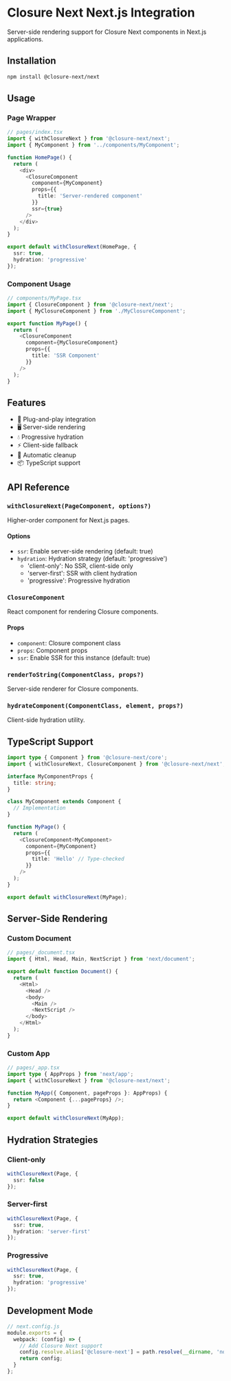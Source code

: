 # Closure Next Next.js Integration

Server-side rendering support for Closure Next components in Next.js applications.

## Installation

```bash
npm install @closure-next/next
```

## Usage

### Page Wrapper

```typescript
// pages/index.tsx
import { withClosureNext } from '@closure-next/next';
import { MyComponent } from '../components/MyComponent';

function HomePage() {
  return (
    <div>
      <ClosureComponent
        component={MyComponent}
        props={{
          title: 'Server-rendered component'
        }}
        ssr={true}
      />
    </div>
  );
}

export default withClosureNext(HomePage, {
  ssr: true,
  hydration: 'progressive'
});
```

### Component Usage

```typescript
// components/MyPage.tsx
import { ClosureComponent } from '@closure-next/next';
import { MyClosureComponent } from './MyClosureComponent';

export function MyPage() {
  return (
    <ClosureComponent
      component={MyClosureComponent}
      props={{
        title: 'SSR Component'
      }}
    />
  );
}
```

## Features

- 🔌 Plug-and-play integration
- 🖥️ Server-side rendering
- 💧 Progressive hydration
- ⚡️ Client-side fallback
- 🔄 Automatic cleanup
- 📦 TypeScript support

## API Reference

### `withClosureNext(PageComponent, options?)`

Higher-order component for Next.js pages.

#### Options

- `ssr`: Enable server-side rendering (default: true)
- `hydration`: Hydration strategy (default: 'progressive')
  - 'client-only': No SSR, client-side only
  - 'server-first': SSR with client hydration
  - 'progressive': Progressive hydration

### `ClosureComponent`

React component for rendering Closure components.

#### Props

- `component`: Closure component class
- `props`: Component props
- `ssr`: Enable SSR for this instance (default: true)

### `renderToString(ComponentClass, props?)`

Server-side renderer for Closure components.

### `hydrateComponent(ComponentClass, element, props?)`

Client-side hydration utility.

## TypeScript Support

```typescript
import type { Component } from '@closure-next/core';
import { withClosureNext, ClosureComponent } from '@closure-next/next';

interface MyComponentProps {
  title: string;
}

class MyComponent extends Component {
  // Implementation
}

function MyPage() {
  return (
    <ClosureComponent<MyComponent>
      component={MyComponent}
      props={{
        title: 'Hello' // Type-checked
      }}
    />
  );
}

export default withClosureNext(MyPage);
```

## Server-Side Rendering

### Custom Document

```typescript
// pages/_document.tsx
import { Html, Head, Main, NextScript } from 'next/document';

export default function Document() {
  return (
    <Html>
      <Head />
      <body>
        <Main />
        <NextScript />
      </body>
    </Html>
  );
}
```

### Custom App

```typescript
// pages/_app.tsx
import type { AppProps } from 'next/app';
import { withClosureNext } from '@closure-next/next';

function MyApp({ Component, pageProps }: AppProps) {
  return <Component {...pageProps} />;
}

export default withClosureNext(MyApp);
```

## Hydration Strategies

### Client-only

```typescript
withClosureNext(Page, {
  ssr: false
});
```

### Server-first

```typescript
withClosureNext(Page, {
  ssr: true,
  hydration: 'server-first'
});
```

### Progressive

```typescript
withClosureNext(Page, {
  ssr: true,
  hydration: 'progressive'
});
```

## Development Mode

```typescript
// next.config.js
module.exports = {
  webpack: (config) => {
    // Add Closure Next support
    config.resolve.alias['@closure-next'] = path.resolve(__dirname, 'node_modules/@closure-next');
    return config;
  }
};
```
